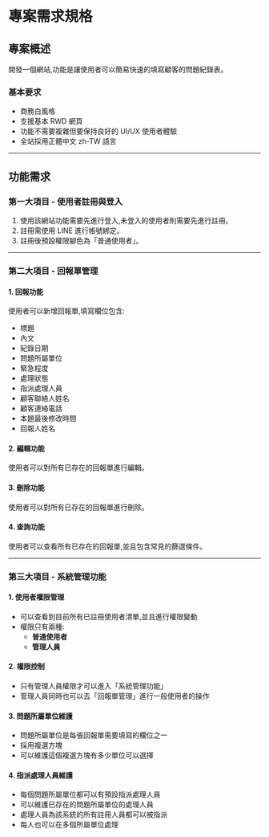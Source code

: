 # 專案需求規格

## 專案概述

開發一個網站,功能是讓使用者可以簡易快速的填寫顧客的問題紀錄表。

### 基本要求
- 商務白風格
- 支援基本 RWD 網頁
- 功能不需要複雜但要保持良好的 UI/UX 使用者體驗
- 全站採用正體中文 zh-TW 語言

---

## 功能需求

### 第一大項目 - 使用者註冊與登入

1. 使用該網站功能需要先進行登入,未登入的使用者則需要先進行註冊。
2. 註冊需使用 LINE 進行帳號綁定。
3. 註冊後預設權限腳色為「普通使用者」。

---

### 第二大項目 - 回報單管理

#### 1. 回報功能
使用者可以新增回報單,填寫欄位包含:
- 標題
- 內文
- 紀錄日期
- 問題所屬單位
- 緊急程度
- 處理狀態
- 指派處理人員
- 顧客聯絡人姓名
- 顧客連絡電話
- 本題最後修改時間
- 回報人姓名

#### 2. 編輯功能
使用者可以對所有已存在的回報單進行編輯。

#### 3. 刪除功能
使用者可以對所有已存在的回報單進行刪除。

#### 4. 查詢功能
使用者可以查看所有已存在的回報單,並且包含常見的篩選條件。

---

### 第三大項目 - 系統管理功能

#### 1. 使用者權限管理
- 可以查看到目前所有已註冊使用者清單,並且進行權限變動
- 權限只有兩種:
  - **普通使用者**
  - **管理人員**

#### 2. 權限控制
- 只有管理人員權限才可以進入「系統管理功能」
- 管理人員同時也可以去「回報單管理」進行一般使用者的操作

#### 3. 問題所屬單位維護
- 問題所屬單位是每張回報單需要填寫的欄位之一
- 採用複選方塊
- 可以維護這個複選方塊有多少單位可以選擇

#### 4. 指派處理人員維護
- 每個問題所屬單位都可以有預設指派處理人員
- 可以維護已存在的問題所屬單位的處理人員
- 處理人員為該系統的所有註冊人員都可以被指派
- 每人也可以在多個所屬單位處理

